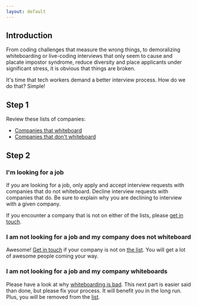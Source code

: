 ```yaml
---
layout: default
---
```


## Introduction

From coding challenges that measure the wrong things, to demoralizing
whiteboarding or live-coding interviews that only seem to cause and placate
impostor syndrome, reduce diversity and place applicants under significant
stress, it is obvious that things are broken.

It's time that tech workers demand a better interview process. How do we do
that? Simple!

## Step 1
Review these lists of companies:

- [Companies that whiteboard](/companies-that-whiteboard.html)
- [Companies that don't whiteboard](/companies-that-dont-whiteboard.html)

## Step 2

### I'm looking for a job
If you are looking for a job, only apply and accept interview requests with
companies that do not whiteboard. Decline interview requests with companies
that do. Be sure to explain why you are declining to interview with a given
company.

If you encounter a company that is not on either of the lists, please [get in
touch](/contact.html).

### I am not looking for a job and my company does not whiteboard
Awesome! [Get in touch](/contact.html) if your company is not on [the
list](/companies-that-dont-whiteboard.html). You will get a lot of awesome
people coming your way.

### I am not looking for a job and my company whiteboards
Please have a look at why [whiteboarding is
bad](/interview_types/whiteboarding_and_live_coding.html). This next part is
easier said than done, but please fix your process. It will benefit you in the
long run. Plus, you will be removed from the
[list](/companies-that-whiteboard.html).
